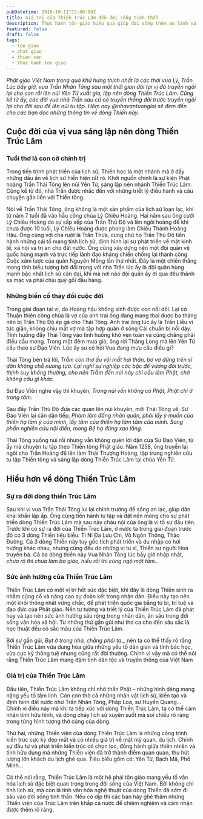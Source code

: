 ```yaml
---
pubDatetime: 2018-10-11T15:00:00Z
title: Giá trị của Thiền Trúc Lâm đến đời sống tinh thần
description: Thực hành tôn giáo hiệu quả giúp đời sống thêm an lành và hạnh phúc, giác ngộ nhiều điều hữu ích để đem lại năng lượng tích cực cho bản thân, và giá trị đẹp cho cộng đồng.
featured: false
draft: false
tags:
  - ton giao
  - phat giao
  - thien van
  - thuc hanh ton giao
---
```


_Phật giáo Việt Nam trong quá khứ hưng thịnh nhất là các thời vua Lý, Trần. Lúc bấy giờ, vua Trần Nhân Tông sau một thời gian dài tại vị đã truyền ngôi lại cho con rồi lên núi Yên Tử xuất gia, lập nên dòng Thiền Trúc Lâm. Cũng kể từ ấy, các đời vua nhà Trần sau cứ có truyền thống đời trước truyền ngôi lại cho đời sau để lên núi tu tập. Hôm nay @nhavantuonglai sẽ đem đến cho các bạn đọc những thông tin về dòng Thiền này._

## Cuộc đời của vị vua sáng lập nên dòng Thiền Trúc Lâm

### Tuổi thơ là con cờ chính trị

Trong tiến trình phát triển của lịch sử, Thiền học là một nhánh mà ở đấy những dấu ấn về lịch sử hiển hiện rất rõ. Khởi nguồn chính là sự kiện Phật hoàng Trần Thái Tông lên núi Yên Tử, sáng lập nên nhánh Thiền Trúc Lâm. Cũng kể từ đó, nhà Trần được nhắc đến với những triết lý điều hành và câu chuyện gắn liền với Thiền tông.

Nói về Trần Thái Tông, ông không là một sản phẩm của lịch sử loạn lạc, khi từ năm 7 tuổi đã vào hầu công chúa Lý Chiêu Hoàng. Hai năm sau ông cưới Lý Chiêu Hoàng do sự sắp xếp của Trần Thủ Độ và lên ngôi hoàng đế khi chưa được 10 tuổi, Lý Chiêu Hoàng được phong làm Chiêu Thánh Hoàng Hậu. Ông cùng với cha ruột là Trần Thừa, cùng chú họ Trần Thủ Độ tiến hành những cải tổ mang tính lịch sử, định hình lại sự phát triển về mặt kinh tế, xã hội và trị an cho đất nước. Ông cũng xây dựng nên một đội quân vệ quốc hùng mạnh và trực tiếp lãnh đạo kháng chiến chống lại thành công Cuộc xâm lược của quân Nguyên Mông lần thứ nhất. Đây là một chiến thắng mang tính biểu tượng bởi đối trọng với nhà Trần lúc ấy là đội quân hùng mạnh bậc nhất lịch sử cận đại, khi mà nơi nào đội quân ấy đi qua đều thành sa mạc và phải chịu quỳ gối đầu hàng.

### Những biến cố thay đổi cuộc đời

Trong giai đoạn tại vị, do Hoàng hậu không sinh được con nối dõi. Lại có Thuận thiên công chúa là vợ của anh trai ông đang mang thai được ba tháng nên bị Trần Thủ Độ ép gả cho Thái Tông. Anh trai ông lúc ấy là Trần Liễu vì tức giận, không chịu mất vợ mà tập hợp quân ở sông Cái chuẩn bị nổi dậy. Tình huống đẩy Thái Tông vào tình huống khó vẹn toàn và cũng chẳng phải điều cầu mong. Trong một đêm mưa gió, ông rời Thăng Long mà lên Yên Tử cầu theo sư Đạo Viên. Lúc ấy sư có hỏi Vua đang mưu cầu điều gì?

Thái Tông bèn trả lời, _Trẫm còn thơ ấu vội mất hai thân, bơ vơ đứng trên sĩ dân không chỗ nương tựa. Lại nghĩ sự nghiệp các bậc đế vương đời trước, thịnh suy không thường, cho nên Trẫm đến núi này chỉ cầu làm Phật, chớ không cầu gì khác._

Sư Đạo Viên nghe vậy thì khuyên, _Trong núi vốn không có Phật, Phật chỉ ở trong tâm._

Sau đấy Trần Thủ Độ đưa các quan lên núi khuyên, mời Thái Tông về. Sư Đào Viên lại căn dặn tiếp, _Phàm làm đấng nhân quân, phải lấy ý muốn của thiên hạ làm ý của mình, lấy tâm của thiên hạ làm tâm của mình. Song phần nghiên cứu nội điển, mong Bệ hạ đừng xao lãng._

Thái Tông xuống núi rồi nhưng vẫn không quên lời dặn của Sư Đạo Viên, từ ấy mà chuyên tu tập theo Thiền tông Phật giáo. Năm 1258, ông truyền lại ngôi cho Trần Hoảng để lên làm Thái Thượng Hoàng, tập trung nghiên cứu tu tập Thiền tông và sáng lập dòng Thiền Trúc Lâm tại chùa Yên Tử.

## Hiểu hơn về dòng Thiền Trúc Lâm

### Sự ra đời dòng thiền Trúc Lâm

Sau khi vị vua Trần Thái Tông lui lại chính trường để sống an lạc, giúp dân khai khẩn lập ấp. Ông cũng tiến hành tu tập và đặt nền móng cho sự phát triển dòng Thiền Trúc Lâm mà sau này cháu nội của ông là vị tổ sư đầu tiên. Trước khi có sự ra đời của Thiền Trúc Lâm, ở nước ta trong giai đoạn trước đó có 3 dòng Thiền tiêu biểu: Tì Ni Đa Lưu Chi, Vô Ngôn Thông, Thảo Đường. Cả 3 dòng Thiền này tuy gốc tích phát triển và du nhập có hơi hướng khác nhau, nhưng cũng đều do những vị tu sĩ, Thiền sư người Hoa truyền bá. Cả ba dòng thiền này Vua Nhân Tông lúc bấy giờ nhập nhất, _chưa rõ thì chưa làm ba giáo, hiểu rồi thì cùng ngộ một tâm._.

### Sức ảnh hưởng của Thiền Trúc Lâm

Thiền Trúc Lâm có một vị trí hết sức đặc biệt, khi đây là dòng Thiền sinh ra nhằm củng cố và nâng cao sự đoàn kết trong nhân dân. Điều này tạo nên một khối thống nhất vững chắc, để phát triển quốc gia bằng từ bi, trí tuệ và đạo đức của Phật giáo. Nền tư tưởng và triết lý của Thiền Trúc Lâm đã phát huy và tạo nên sức ảnh hưởng sâu rộng trong nhân dân, ăn sâu trong đời sống văn hóa xã hội. Từ những thứ gần gũi như thơ ca cho đến sâu sắc là học thuật đều có sắc màu của Thiền Trúc Lâm.

Bởi sự gần gũi, _Bụt ở trong nhà, chẳng phải ta_,_ nên ta có thể thấy rõ rằng Thiền Trúc Lâm vừa dung hòa giữa những yếu tố dân gian và tính bác học, vừa cực kỳ thông tuệ nhưng cũng rất đời thường. Chính vì vậy mà có thể nói rằng Thiền Trúc Lâm mang đậm tính dân tộc và truyền thống của Việt Nam

### Giá trị của Thiền Trúc Lâm

Đầu tiên, Thiền Trúc Lâm không chỉ nhờ thần Phật – những hình dáng mang nặng yếu tố tâm linh. Còn còn thờ cả những nhân vật lịch sử, kiến tạo và định hình đất nước như Trần Nhân Tông, Pháp Loa, sư Huyền Quang… Chính vì điều này mà khi ta tiếp xúc với dòng Thiền Trúc Lâm, ta có thể cảm nhận tính hữu hình, và dòng chảy lịch sử xuyên suốt mà soi chiếu rõ ràng trong từng hình tượng thờ cúng của dòng.

Thứ hai, những Thiền viện của dòng Thiền Trúc Lâm là những công trình kiến trúc cực kỳ đẹp mắt và có nhiều giá trị về mặt mỹ quan, du lịch. Chính sự đầu tư và phát triển kiến trúc có chọn lọc, đồng hành giữa thiên nhiên và tính hữu dụng mà những Thiền viện đã trở thành điểm quan quan, thu hút lượng lớn khách du lịch ghé qua. Tiêu biểu gồm có: Yên Tử, Bạch Mã, Phổ Minh…

Có thể nói rằng, Thiền Trúc Lâm là một hệ phái tôn giáo mang yếu tố văn hóa lịch sử đặc biệt quan trọng trong đời sống của Việt Nam. Bởi không chỉ tính lịch sử, mà còn là tính văn hóa nghệ thuật của dòng Thiền đã sớm đi sâu vào đời sống tinh thần. Nếu có dịp thì các bạn hãy ghé thăm những Thiền viện của Trúc Lâm trên khắp cả nước để chiêm nghiệm và cảm nhận được thêm rõ ràng.
